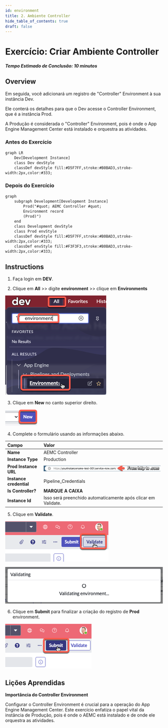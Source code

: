 ```yaml
---
id: environment
title: 2. Ambiente Controller 
hide_table_of_contents: true
draft: false
---
```


# Exercício: Criar Ambiente Controller 

##### Tempo Estimado de Conclusão: 10 minutos

## Overview

Em seguida, você adicionará um registro de "Controller" Environment à sua instância Dev.

Ele conterá os detalhes para que o Dev acesse o Controller Environment, que é a instância Prod.

A Produção é considerada o "Controller" Environment, pois é onde o App Engine Management Center está instalado e orquestra as atividades.

### Antes do Exercício

``` mermaid
graph LR
    Dev[Development Instance]
    class Dev devStyle
    classDef devStyle fill:#D5F7FF,stroke:#B0BAD3,stroke-width:2px,color:#333;
```


### Depois do Exercício

``` mermaid
graph 
    subgraph Development[Development Instance]
        Prod("#quot; AEMC Controller #quot;
        Environment record
        (Prod)")
    end
    class Development devStyle
    class Prod envStyle
    classDef devStyle fill:#D5F7FF,stroke:#B0BAD3,stroke-width:2px,color:#333;
    classDef envStyle fill:#F3F3F3,stroke:#B0BAD3,stroke-width:2px,color:#333;
```


## Instructions

1. Faça login em **DEV**.


2. Clique em **All** >> digite **environment** >> clique em **Environments** 

![relative](/img/lab-aemc/2023-07-05-09-45-11.png)

3. Clique em **New** no canto superior direito.

![relative](/img/lab-aemc/2023-06-30-15-19-10.png)

4. Complete o formulário usando as informações abaixo. 

|Campo | Valor 
|:---|:---
|**Name** | AEMC Controller 
|**Instance Type**| Production 
|**Prod Instance URL** | ![](/img/lab-aemc/2023-08-10-13-17-01.png)
|**Instance credential** | Pipeline_Credentials 
|**Is Controller?** | **MARQUE A CAIXA**
|**Instance Id** | Isso será preenchido automaticamente após clicar em Validate.

5. Clique em **Validate**.

![relative](/img/lab-aemc/2023-07-11-16-01-35.png)

![relative](/img/lab-aemc/2023-07-05-13-56-23.png)

6. Clique em **Submit** para finalizar a criação do registro de **Prod** environment.

![relative](/img/lab-aemc/2023-07-11-15-59-53.png)

## Lições Aprendidas

 **Importância do Controller Environment**
 
 Configurar o Controller Environment é crucial para a operação do App Engine Management Center. Este exercício enfatiza o papel vital da instância de Produção, pois é onde o AEMC está instalado e de onde ele orquestra as atividades.
